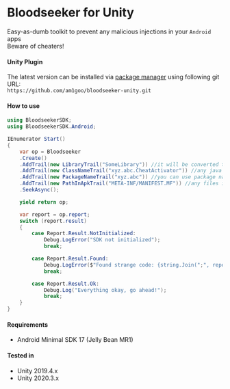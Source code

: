 # Bloodseeker for Unity
Easy-as-dumb toolkit to prevent any malicious injections in your `Android` apps \
Beware of cheaters!

#### Unity Plugin
The latest version can be installed via [package manager](https://docs.unity3d.com/Manual/upm-ui-giturl.html) using following git URL: \
`https://github.com/am1goo/bloodseeker-unity.git`

#### How to use
```csharp
using BloodseekerSDK;
using BloodseekerSDK.Android;

IEnumerator Start()
{
    var op = Bloodseeker
    .Create()
    .AddTrail(new LibraryTrail("SomeLibrary")) //it will be converted to libSomeLibrary.so
    .AddTrail(new ClassNameTrail("xyz.abc.CheatActivator")) //any java class can be found here
    .AddTrail(new PackageNameTrail("xyz.abc")) //you can use package name instead of class name (but it's much slower)
    .AddTrail(new PathInApkTrail("META-INF/MANIFEST.MF")) //any files in base apk can be found here
    .SeekAsync();

    yield return op;

    var report = op.report;
    switch (report.result)
    {
        case Report.Result.NotInitialized:
            Debug.LogError("SDK not initialized");
            break;

        case Report.Result.Found:
            Debug.LogError($"Found strange code: {string.Join(";", report.evidence)}");
            break;

        case Report.Result.Ok:
            Debug.Log("Everything okay, go ahead!");
            break;
    }
}
```

#### Requirements
- Android Minimal SDK 17 (Jelly Bean MR1)

#### Tested in
- Unity 2019.4.x
- Unity 2020.3.x
